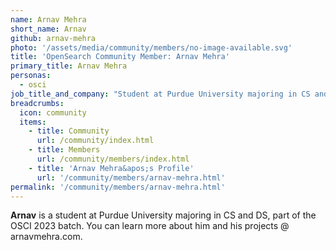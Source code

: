 ```yaml
---
name: Arnav Mehra
short_name: Arnav
github: arnav-mehra
photo: '/assets/media/community/members/no-image-available.svg'
title: 'OpenSearch Community Member: Arnav Mehra'
primary_title: Arnav Mehra
personas:
  - osci
job_title_and_company: "Student at Purdue University majoring in CS and DS"
breadcrumbs:
  icon: community
  items:
    - title: Community
      url: /community/index.html
    - title: Members
      url: /community/members/index.html
    - title: 'Arnav Mehra&apos;s Profile'
      url: '/community/members/arnav-mehra.html'
permalink: '/community/members/arnav-mehra.html' 
---
```


**Arnav** is a student at Purdue University majoring in CS and DS, part of the OSCI 2023 batch. You can learn more about him and his projects @ arnavmehra.com.